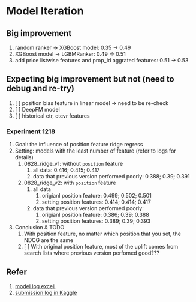 # Model Iteration

## Big improvement

1. random ranker -> XGBoost model: 0.35 -> 0.49
2. XGBoost model -> LGBMRanker: 0.49 -> 0.51
3. add price listwise features and prop_id aggrated features: 0.51 -> 0.53


## Expecting big improvement but not (need to debug and re-try)

1. [ ] position bias feature in linear model -> need to be re-check
2. [ ] DeepFM model
3. [ ] historical ctr, ctcvr features


### Experiment 1218

1. Goal: the influence of position feature ridge regress
2. Setting: models with the least number of feature (refer to logs for details)
    1. 0828_ridge_v1: without `position` feature
        1. all data: 0.416; 0.415; 0.417
        2. data that previous version performed poorly: 0.388; 0.39; 0.391 
    2. 0828_ridge_v2: with `position` feature
        1. all data
            1. origianl position feature: 0.499; 0.502; 0.501
            2. setting position features: 0.414; 0.414; 0.417
        2. data that previous version performed poorly:
            1. origianl position feature: 0.386; 0.39; 0.388
            2. setting position features: 0.389; 0.39; 0.393
3. Conclusion & TODO
    1. With position feature, no matter which position that you set, the NDCG are the same
    2. [ ] With original position feature, most of the uplift comes from search lists where previous version perfomed good???


## Refer 
1. [model log excell](../model_log.xlsx)
2. [submission log in Kaggle](https://www.kaggle.com/competitions/expedia-personalized-sort/submissions)